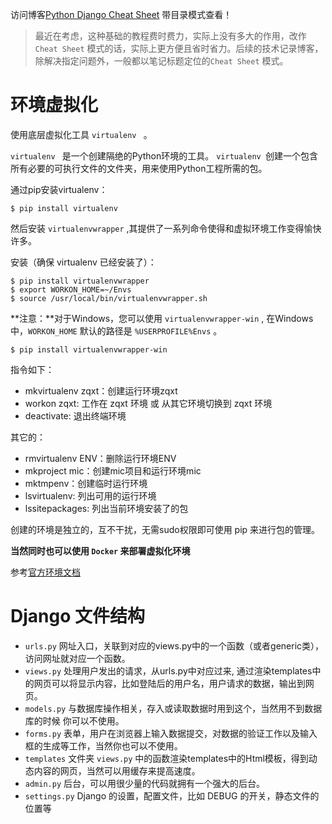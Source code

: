 访问博客[Python Django Cheat Sheet](https://ns96.com/2018/01/30/python-django-note/) 带目录模式查看！


>最近在考虑，这种基础的教程费时费力，实际上没有多大的作用，改作 `Cheat Sheet` 模式的话，实际上更方便且省时省力。后续的技术记录博客，除解决指定问题外，一般都以笔记标题定位的`Cheat Sheet` 模式。

# 环境虚拟化
使用底层虚拟化工具 `virtualenv ` 。

`virtualenv ` 是一个创建隔绝的Python环境的工具。 `virtualenv `创建一个包含所有必要的可执行文件的文件夹，用来使用Python工程所需的包。

通过pip安装virtualenv：

```
$ pip install virtualenv
```

然后安装 `virtualenvwrapper` ,其提供了一系列命令使得和虚拟环境工作变得愉快许多。

安装（确保 virtualenv 已经安装了）：
```
$ pip install virtualenvwrapper
$ export WORKON_HOME=~/Envs
$ source /usr/local/bin/virtualenvwrapper.sh
```

**注意：**对于Windows，您可以使用 `virtualenvwrapper-win` , 在Windows中，`WORKON_HOME` 默认的路径是 `%USERPROFILE%Envs` 。
```
$ pip install virtualenvwrapper-win
```

指令如下：

- mkvirtualenv zqxt：创建运行环境zqxt
- workon zqxt: 工作在 zqxt 环境 或 从其它环境切换到 zqxt 环境
- deactivate: 退出终端环境

其它的：
- rmvirtualenv ENV：删除运行环境ENV
- mkproject mic：创建mic项目和运行环境mic
- mktmpenv：创建临时运行环境
- lsvirtualenv: 列出可用的运行环境
- lssitepackages: 列出当前环境安装了的包

创建的环境是独立的，互不干扰，无需sudo权限即可使用 pip 来进行包的管理。

**当然同时也可以使用 `Docker` 来部署虚拟化环境**

参考[官方环境文档](https://docs.docker.com/compose/django/)

# Django 文件结构

- `urls.py` 网址入口，关联到对应的views.py中的一个函数（或者generic类），访问网址就对应一个函数。
- `views.py` 处理用户发出的请求，从urls.py中对应过来, 通过渲染templates中的网页可以将显示内容，比如登陆后的用户名，用户请求的数据，输出到网页。
- `models.py` 与数据库操作相关，存入或读取数据时用到这个，当然用不到数据库的时候 你可以不使用。
- `forms.py` 表单，用户在浏览器上输入数据提交，对数据的验证工作以及输入框的生成等工作，当然你也可以不使用。
- `templates` 文件夹 `views.py` 中的函数渲染templates中的Html模板，得到动态内容的网页，当然可以用缓存来提高速度。
- `admin.py` 后台，可以用很少量的代码就拥有一个强大的后台。
- `settings.py` Django 的设置，配置文件，比如 DEBUG 的开关，静态文件的位置等
